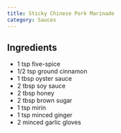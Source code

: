 ```yaml
---
title: Sticky Chinese Pork Marinade
category: Sauces
---
```


## Ingredients

- 1 tsp five-spice
- 1/2 tsp ground cinnamon
- 1 tbsp oyster sauce
- 2 tbsp soy sauce
- 2 tbsp honey
- 2 tbsp brown sugar
- 1 tsp mirin
- 1 tsp minced ginger
- 2 minced garlic gloves
